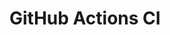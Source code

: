 # GitHub Actions CI




































































































































































































































































































































































































































































































































































































































































































































































































































































































































































































































































































































































































































































































































































































































































































































































































































































































































































































































































































































































































































































































































































































































































































































































































































































































